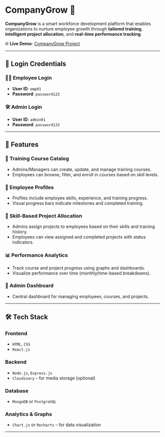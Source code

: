 # CompanyGrow 💼

**CompanyGrow** is a smart workforce development platform that enables organizations to nurture employee growth through **tailored training**, **intelligent project allocation**, and **real-time performance tracking**.

🌐 **Live Demo**: [CompanyGrow Project](https://comapay-grow-project.vercel.app/)

---

## 🔐 Login Credentials

### 🧑‍💼 Employee Login
- **User ID**: `emp01`
- **Password**: `password123`

### 🛠️ Admin Login
- **User ID**: `admin01`
- **Password**: `password123`

---

## 🚀 Features

### 📘 Training Course Catalog
- Admins/Managers can create, update, and manage training courses.
- Employees can browse, filter, and enroll in courses based on skill levels.

### 👤 Employee Profiles
- Profiles include employee skills, experience, and training progress.
- Visual progress bars indicate milestones and completed training.

### 🧠 Skill-Based Project Allocation
- Admins assign projects to employees based on their skills and training history.
- Employees can view assigned and completed projects with status indicators.

### 📊 Performance Analytics
- Track course and project progress using graphs and dashboards.
- Visualize performance over time (monthly/time-based breakdowns).

### 🧭 Admin Dashboard
- Central dashboard for managing employees, courses, and projects.

---

## 🛠️ Tech Stack

### Frontend
- `HTML`, `CSS`
- `React.js`

### Backend
- `Node.js`, `Express.js`
- `Cloudinary` – for media storage (optional)

### Database
- `MongoDB` or `PostgreSQL`

### Analytics & Graphs
- `Chart.js` or `Recharts` – for data visualization

---
